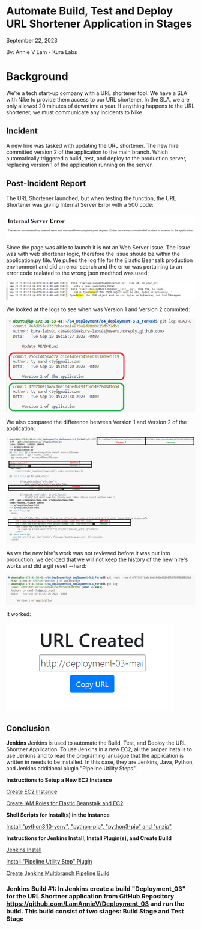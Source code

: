 # Automate Build, Test and Deploy URL Shortener Application in Stages

September 22, 2023

By:  Annie V Lam - Kura Labs

# Background

We’re a tech start-up company with a URL shortener tool. We have a SLA with Nike to provide them access to our URL shortener. In the SLA, we are only allowed 20 minutes of downtime a year. If anything happens to the URL shortener, we must communicate any incidents to Nike.

## Incident

A new hire was tasked with updating the URL shortener. The new hire committed version 2 of the application to the main branch. Which automatically triggered a build, test, and deploy to the production server, replacing version 1 of the application running on the server.

## Post-Incident Report
The URL Shortener launched, but when testing the function, the URL Shortener was giving Internal Server Error with a 500 code:

![URL ERROR](Images/URL_Shortener_Error500.png)

Since the page was able to launch it is not an Web Server issue.  The issue was with web shortener logic, therefore the issue should be within the application.py file.
We pulled the log file for the Elastic Beansalk production environment and did an error search and the error was pertaining to an error code realated to the wrong json medthod was used:

![JSON METHOD ERROR](Images/EBS_Error_Log.png)

We looked at the logs to see when was Version 1 and Version 2 commited:

![Commmit Versions](Images/git_commit_v2.png)

We also compared the difference between Version 1 and Version 2 of the application:

![Commmit Diff](Images/git_diff.png)

As we the new hire's work was not reviewed before it was put into production, we decided that we will not keep the history of the new hire's works and did a git reset --hard:

![Commmit Diff](Images/git_reset_hard.png)

It worked:

![Commmit Diff](Images/URL_Created2.png)

## Conclusion

**Jenkins**
Jenkins is used to automate the Build, Test, and Deploy the URL Shortner Application.  To use Jenkins in a new EC2, all the proper installs to use Jenkins and to read the programing lanuague that the application is written in needs to be installed. In this case, they are Jenkins, Java, Python, and Jenkins additional plugin "Pipeline Utility Steps".

**Instructions to Setup a New EC2 Instance**

[Create EC2 Instance](https://github.com/LamAnnieV/Create_EC2_Instance/blob/main/Create_EC2_Instance.md)

[Create IAM Roles for Elastic Beanstalk and EC2](https://github.com/LamAnnieV/Setup_AWS/blob/main/Create_AWS_IAM_Roles.md)

**Shell Scripts for Install(s) in the Instance**

[Install "python3.10-venv", "python-pip", "python3-pip" and "unzip"](https://github.com/LamAnnieV/Instance_Installs/blob/main/02_other_installs.sh)

**Instructions for Jenkins Install, Install Plugin(s), and Create Build**

[Jenkins Install](https://github.com/LamAnnieV/Instance_Installs/blob/main/01_jenkins_installs.sh)

[Install "Pipeline Utility Step" Plugin](https://github.com/LamAnnieV/Jenkins/blob/main/Install_Pipeline_Utility_Step_Plugin.md)

[Create Jenkins Multibranch Pipeline Build](https://github.com/LamAnnieV/Jenkins/blob/main/Jenkins_Multibranch_Pipeline_Build.md)

### Jenkins Build #1:  In Jenkins create a build "Deployment_03" for the URL Shortner application from GitHub Repository https://github.com/LamAnnieV/Deployment_03 and run the build.  This build consist of two stages:  Build Stage and Test Stage


  

  

  
